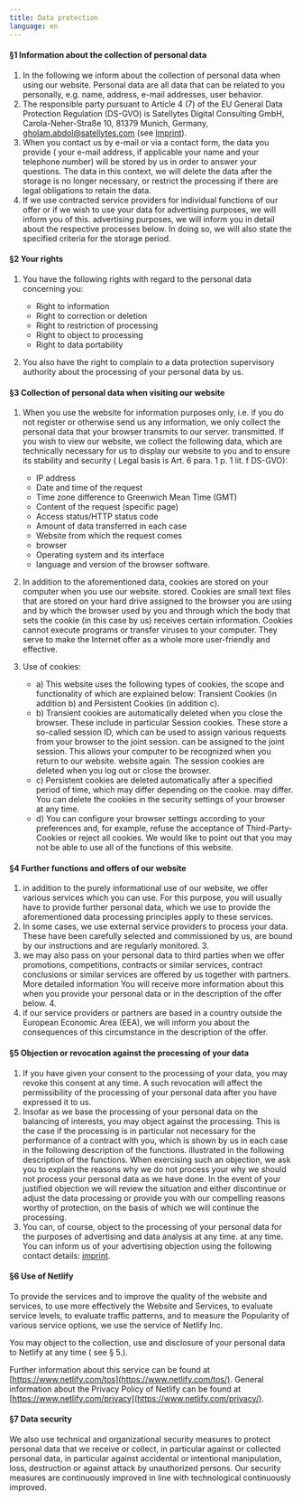 ```yaml
---
title: Data protection
language: en
---
```


#### §1 Information about the collection of personal data

1. In the following we inform about the collection of personal data when using our website. Personal
   data are all data that can be related to you personally, e.g. name, address, e-mail addresses, user behavior. 
2. The responsible party pursuant to Article 4 (7) of the EU General Data Protection Regulation (DS-GVO) is Satellytes Digital Consulting GmbH,
   Carola-Neher-Straße 10, 81379 Munich, Germany, gholam.abdol@satellytes.com (see [Imprint](/imprint/)).
3. When you contact us by e-mail or via a contact form, the data you provide (
   your e-mail address, if applicable your name and your telephone number) will be stored by us in order to answer your questions. The data
   in this context, we will delete the data after the storage is no longer necessary, or
   restrict the processing if there are legal obligations to retain the data.
4. If we use contracted service providers for individual functions of our offer or if we wish to use your data for advertising purposes, we will inform you of this.
   advertising purposes, we will inform you in detail about the respective processes below.
   In doing so, we will also state the specified criteria for the storage period.

#### §2 Your rights

1. You have the following rights with regard to the personal data concerning you:

   - Right to information
   - Right to correction or deletion
   - Right to restriction of processing
   - Right to object to processing
   - Right to data portability

2. You also have the right to complain to a data protection supervisory authority about the processing of your personal data by us.

#### §3 Collection of personal data when visiting our website

1. When you use the website for information purposes only, i.e. if you do not register or otherwise send us any
   information, we only collect the personal data that your browser transmits to our server.
   transmitted. If you wish to view our website, we collect the following data, which are technically
   necessary for us to display our website to you and to ensure its stability and security (
   Legal basis is Art. 6 para. 1 p. 1 lit. f DS-GVO):

   - IP address
   - Date and time of the request
   - Time zone difference to Greenwich Mean Time (GMT)
   - Content of the request (specific page)
   - Access status/HTTP status code
   - Amount of data transferred in each case
   - Website from which the request comes
   - browser
   - Operating system and its interface
   - language and version of the browser software.

2. In addition to the aforementioned data, cookies are stored on your computer when you use our website.
   stored. Cookies are small text files that are stored on your hard drive assigned to the browser you are using and by which the
   browser used by you and through which the body that sets the cookie (in this case by us) receives certain
   information. Cookies cannot execute programs or transfer viruses to your computer. They
   serve to make the Internet offer as a whole more user-friendly and effective.
3. Use of cookies:
   - a) This website uses the following types of cookies, the scope and functionality of which are explained below: Transient Cookies (in addition b) and Persistent Cookies (in addition c).
   - b) Transient cookies are automatically deleted when you close the browser. These include in particular
     Session cookies. These store a so-called session ID, which can be used to assign various requests from your browser to the joint session.
     can be assigned to the joint session. This allows your computer to be recognized when you return to our website.
     website again. The session cookies are deleted when you log out or close the browser.
   - c) Persistent cookies are deleted automatically after a specified period of time, which may differ depending on the cookie.
     may differ. You can delete the cookies in the security settings of your browser at any time.
   - d) You can configure your browser settings according to your preferences and, for example, refuse the acceptance of
     Third-Party-Cookies or reject all cookies. We would like to point out that you may not be able to use all of the
     functions of this website.

#### §4 Further functions and offers of our website

1. in addition to the purely informational use of our website, we offer various services which you can
   use. For this purpose, you will usually have to provide further personal data, which we use to provide the
   aforementioned data processing principles apply to these services.
2. In some cases, we use external service providers to process your data. These have been carefully
   selected and commissioned by us, are bound by our instructions and are regularly monitored. 3.
3. we may also pass on your personal data to third parties when we offer promotions, competitions, contracts or similar services,
   contract conclusions or similar services are offered by us together with partners. More detailed information
   You will receive more information about this when you provide your personal data or in the description of the offer below. 4.
4. if our service providers or partners are based in a country outside the European Economic Area (EEA), we will inform you about
   the consequences of this circumstance in the description of the offer.

#### §5 Objection or revocation against the processing of your data

1. If you have given your consent to the processing of your data, you may revoke this consent at any time. A
   such revocation will affect the permissibility of the processing of your personal data after you
   have expressed it to us.
2. Insofar as we base the processing of your personal data on the balancing of interests, you may object
   against the processing. This is the case if the processing is in particular not necessary for the performance of a
   contract with you, which is shown by us in each case in the following description of the functions.
   illustrated in the following description of the functions. When exercising such an objection, we ask you to explain the reasons why we do not process your
   why we should not process your personal data as we have done. In the event of your justified objection
   we will review the situation and either discontinue or adjust the data processing or provide you with our
   compelling reasons worthy of protection, on the basis of which we will continue the processing. 
3. You can, of course, object to the processing of your personal data for the purposes of advertising and data analysis at any time.
   at any time. You can inform us of your advertising objection using the following contact details:
   [imprint](/imprint/).

#### §6 Use of Netlify

To provide the services and to improve the quality of the website and services, to use more effectively
the Website and Services, to evaluate service levels, to evaluate traffic patterns, and to measure the
Popularity of various service options, we use the service of Netlify Inc.

You may object to the collection, use and disclosure of your personal data to Netlify at any time (
see § 5.).

Further information about this service can be found
at [https://www.netlify.com/tos](https://www.netlify.com/tos/). General information about the
Privacy Policy of Netlify can be found at [https://www.netlify.com/privacy](https://www.netlify.com/privacy/).

#### §7 Data security

We also use technical and organizational security measures to protect personal data that we receive or collect, in particular against
or collected personal data, in particular against accidental or intentional manipulation, loss, destruction or against
attack by unauthorized persons. Our security measures are continuously improved in line with technological
continuously improved.
